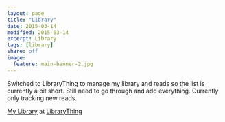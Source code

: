 ```yaml
---
layout: page
title: "Library"
date: 2015-03-14
modified: 2015-03-14
excerpt: Library
tags: [library]
share: off
image:
  feature: main-banner-2.jpg
---
```


Switched to LibraryThing to manage my library and reads so the list is currently a bit short. Still need to go through and add everything. Currently only tracking new reads.

<div id="wb754ee413969065ce1bbfeda8b066be8"></div><script type="text/javascript" charset="UTF-8" src="https://www.librarything.com/widget_get.php?userid=meagan.and.caleb&theID=wb754ee413969065ce1bbfeda8b066be8"></script><noscript><a href="http://www.librarything.com/profile/meagan.and.caleb">My Library</a> at <a href="http://www.librarything.com">LibraryThing</a></noscript>
